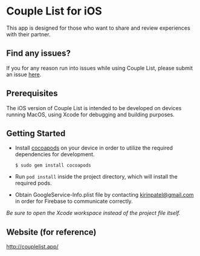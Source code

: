 # Couple List for iOS

This app is designed for those who want to share and review experiences with their partner.

## Find any issues?
If you for any reason run into issues while using Couple List, please submit an issue [here](https://github.com/CoupleList/iOS/issues).


## Prerequisites

The iOS version of Couple List is intended to be developed on devices running MacOS, using Xcode for debugging and building purposes.

## Getting Started

- Install [cocoapods](https://cocoapods.org/) on your device in order  to utilize the required dependencies for development. 

      $ sudo gem install cocoapods

- Run `pod install` inside the project directory, which will install the required pods.
   
- Obtain GoogleService-Info.plist file by contacting kirinpatel@gmail.com in order for Firebase to communicate correctly.
   
*Be sure to open the Xcode workspace instead of the project file itself.*


## Website (for reference)
http://couplelist.app/
